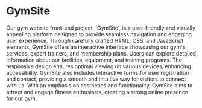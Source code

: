 # GymSite
Our gym website front-end project, 'GymSite', is a user-friendly and visually appealing platform designed to provide seamless navigation and engaging user experience. Through carefully crafted HTML, CSS, and JavaScript elements, GymSite offers an interactive interface showcasing our gym's services, expert trainers, and membership plans. Users can explore detailed information about our facilities, equipment, and training programs. The responsive design ensures optimal viewing on various devices, enhancing accessibility. GymSite also includes interactive forms for user registration and contact, providing a smooth and intuitive way for visitors to connect with us. With an emphasis on aesthetics and functionality, GymSite aims to attract and engage fitness enthusiasts, creating a strong online presence for our gym.
